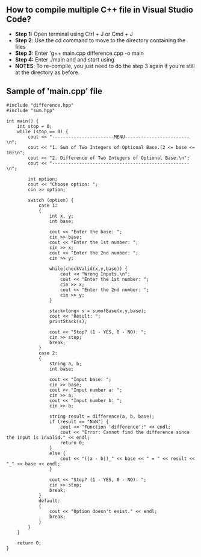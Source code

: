 ## How to compile multiple C++ file in Visual Studio Code?
- **Step 1:** Open terminal using Ctrl + J or Cmd + J
- **Step 2**: Use the cd command to move to the directory containing the files
- **Step 3:** Enter 'g++ main.cpp difference.cpp -o main
- **Step 4:** Enter ./main and and start using
- **NOTES**: To re-compile, you just need to do the step 3 again if you're still at the directory as before.

## Sample of 'main.cpp' file

```
#include "difference.hpp"
#include "sum.hpp"

int main() {
    int stop = 0;
    while (stop == 0) {
        cout << "-----------------------MENU------------------------\n";
        cout << "1. Sum of Two Integers of Optional Base.(2 <= base <= 10)\n";
        cout << "2. Difference of Two Integers of Optional Base.\n";
        cout << "---------------------------------------------------\n";

        int option;
        cout << "Choose option: ";
        cin >> option;

        switch (option) {
            case 1:
            {
                int x, y;
                int base;

                cout << "Enter the base: ";
                cin >> base;
                cout << "Enter the 1st number: ";
                cin >> x;
                cout << "Enter the 2nd number: ";
                cin >> y;

                while(checkValid(x,y,base)) {
                    cout << "Wrong Inputs.\n";
                    cout << "Enter the 1st number: ";
                    cin >> x;
                    cout << "Enter the 2nd number: ";
                    cin >> y;
                }

                stack<long> s = sumofBase(x,y,base);
                cout << "Result: ";
                printStack(s);
                
                cout << "Stop? (1 - YES, 0 - NO): ";
                cin >> stop;
                break;
            }
            case 2:
            {
                string a, b;
                int base;

                cout << "Input base: ";
                cin >> base;
                cout << "Input number a: ";
                cin >> a;
                cout << "Input number b: ";
                cin >> b;
                
                string result = difference(a, b, base);
                if (result == "NaN") {
                    cout << "Function 'difference':" << endl;
                    cout << "Error: Cannot find the difference since the input is invalid." << endl;
                    return 0;
                }
                else {
                    cout << "(|a - b|)_" << base << " = " << result << "_" << base << endl;
                }

                cout << "Stop? (1 - YES, 0 - NO): ";
                cin >> stop;
                break;
            }
            default:
            {
                cout << "Option doesn't exist." << endl;
                break;
            }
        }
    }
   
    return 0;
}

```
